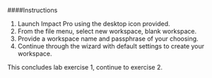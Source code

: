 ####Instructions

1. Launch Impact Pro using the desktop icon provided. 
2. From the file menu, select new workspace, blank workspace. 
3. Provide a workspace name and passphrase of your choosing. 
4. Continue through the wizard with default settings to create your workspace. 

This concludes lab exercise 1, continue to exercise 2.
